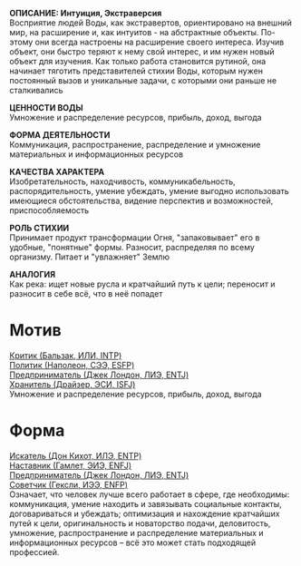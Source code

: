 **ОПИСАНИЕ: Интуиция, Экстраверсия**  
Восприятие людей Воды, как экстравертов, ориентировано на внешний мир, на расширение и, как интуитов - на абстрактные объекты. По-этому они всегда настроены на расширение своего интереса. Изучив объект, они быстро теряют к нему свой интерес, и им нужен новый объект для изучения. Как только работа становится рутиной, она начинает тяготить представителей стихии Воды, которым нужен постоянный вызов и уникальные задачи, с которыми они раньше не сталкивались  
  
**ЦЕННОСТИ ВОДЫ**  
Умножение и распределение ресурсов, прибыль, доход, выгода  
  
**ФОРМА ДЕЯТЕЛЬНОСТИ**  
Коммуникация, распространение, распределение и умножение материальных и информационных ресурсов  
  
**КАЧЕСТВА ХАРАКТЕРА**  
Изобретательность, находчивость, коммуникабельность, распорядительность, умение убеждать, умение выгодно использовать имеющиеся обстоятельства, видение перспектив и возможностей, приспособляемость  

**РОЛЬ СТИХИИ**  
Принимает продукт трансформации Огня, "запаковывает" его в удобные, "понятные" формы. Разносит, распределяя по всему организму. Питает и "увлажняет" Землю  
  
**АНАЛОГИЯ**  
Как река: ищет новые русла и кратчайший путь к цели; переносит и разносит в себе всё, что в неё попадет

# Мотив
[Критик (Бальзак, ИЛИ, INTP)](Психология/Соционика/Типы/Квадра%20Гамма/Критик%20(Бальзак,%20ИЛИ,%20INTP).md)  
[Политик (Наполеон, СЭЭ, ESFP)](Психология/Соционика/Типы/Квадра%20Гамма/Политик%20(Наполеон,%20СЭЭ,%20ESFP).md)  
[Предприниматель (Джек Лондон, ЛИЭ, ENTJ)](Психология/Соционика/Типы/Квадра%20Гамма/Предприниматель%20(Джек%20Лондон,%20ЛИЭ,%20ENTJ).md)  
[Хранитель (Драйзер, ЭСИ, ISFJ)](Психология/Соционика/Типы/Квадра%20Гамма/Хранитель%20(Драйзер,%20ЭСИ,%20ISFJ).md)  
Умножение и распределение ресурсов, прибыль, доход, выгода

# Форма
[Искатель (Дон Кихот, ИЛЭ, ENTP)](../Типы/Квадра%20Альфа/Искатель%20(Дон%20Кихот,%20ИЛЭ,%20ENTP).md)  
[Наставник (Гамлет, ЭИЭ, ENFJ)](../Типы/Квадра%20Бета/Наставник%20(Гамлет,%20ЭИЭ,%20ENFJ).md)  
[Предприниматель (Джек Лондон, ЛИЭ, ENTJ)](../Типы/Квадра%20Гамма/Предприниматель%20(Джек%20Лондон,%20ЛИЭ,%20ENTJ).md)  
[Советчик (Гексли, ИЭЭ, ENFP)](../Типы/Квадра%20Дельта/Советчик%20(Гексли,%20ИЭЭ,%20ENFP).md)  
Означает, что человек лучше всего работает в сфере, где необходимы: коммуникация, умение находить и завязывать социальные контакты, договариваться и убеждать; оптимизация и нахождение кратчайших путей к цели, оригинальность и новаторство подачи, деловитость, умножение, распространение и распределение материальных и информационных ресурсов – всё это может стать подходящей профессией.
